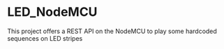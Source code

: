 # LED_NodeMCU

This project offers a REST API on the NodeMCU to play some hardcoded sequences on LED stripes
